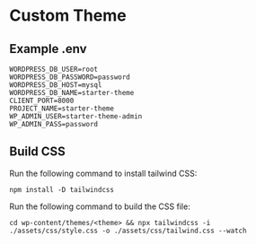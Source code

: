 # Custom Theme

## Example .env

```
WORDPRESS_DB_USER=root
WORDPRESS_DB_PASSWORD=password
WORDPRESS_DB_HOST=mysql
WORDPRESS_DB_NAME=starter-theme
CLIENT_PORT=8000
PROJECT_NAME=starter-theme
WP_ADMIN_USER=starter-theme-admin
WP_ADMIN_PASS=password
```

## Build CSS

Run the following command to install tailwind CSS:

```
npm install -D tailwindcss
```

Run the following command to build the CSS file:

```
cd wp-content/themes/<theme> && npx tailwindcss -i ./assets/css/style.css -o ./assets/css/tailwind.css --watch
```
